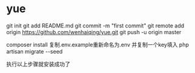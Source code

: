 # yue
git init
git add README.md
git commit -m "first commit"
git remote add origin https://github.com/wenhaiqing/yue.git
git push -u origin master

composer install
复制.env.example重新命名为.env
并复制一个key填入
php artisan migrate --seed

执行以上步骤就安装成功了


